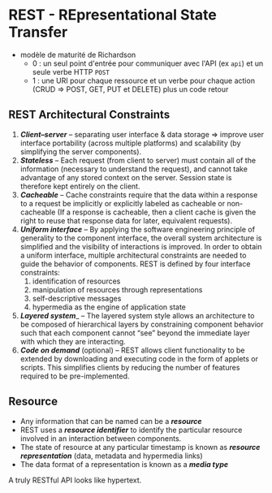 # REST - REpresentational State Transfer

- modèle de maturité de Richardson
  - 0 : un seul point d'entrée pour communiquer avec l'API (ex `api`) et un seule verbe HTTP `POST`
  - 1 : une URI pour chaque ressource et un verbe pour chaque action (CRUD => POST, GET, PUT et DELETE) plus un code retour

## REST Architectural Constraints

1. ___Client–server___ – separating user interface & data storage => improve user interface portability (across multiple platforms) and scalability (by simplifying the server components).
1. ___Stateless___ – Each request (from client to server) must contain all of the information (necessary to understand the request), and cannot take advantage of any stored context on the server. Session state is therefore kept entirely on the client.
1. ___Cacheable___ – Cache constraints require that the data within a response to a request be implicitly or explicitly labeled as cacheable or non-cacheable (If a response is cacheable, then a client cache is given the right to reuse that response data for later, equivalent requests).
1. ___Uniform interface___ – By applying the software engineering principle of generality to the component interface, the overall system architecture is simplified and the visibility of interactions is improved. In order to obtain a uniform interface, multiple architectural constraints are needed to guide the behavior of components. REST is defined by four interface constraints: 
   1. identification of resources
   1. manipulation of resources through representations
   1. self-descriptive messages
   1. hypermedia as the engine of application state
1. ___Layered system____ – The layered system style allows an architecture to be composed of hierarchical layers by constraining component behavior such that each component cannot “see” beyond the immediate layer with which they are interacting.
1. ___Code on demand___ (optional) – REST allows client functionality to be extended by downloading and executing code in the form of applets or scripts. This simplifies clients by reducing the number of features required to be pre-implemented.


## Resource

- Any information that can be named can be a ___resource___
- REST uses a ___resource identifier___ to identify the particular resource involved in an interaction between components.
- The state of resource at any particular timestamp is known as ___resource representation___ (data, metadata and hypermedia links)
- The data format of a representation is known as a ___media type___

A truly RESTful API looks like hypertext.